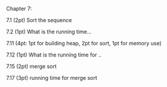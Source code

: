 Chapter 7:

7.1   (2pt) Sort the sequence

7.2 (1pt) What is the running time...

7.11 (4pt: 1pt for building heap, 2pt for sort, 1pt for memory use)

7.12  (1pt) What is the running time for ..

7.15 (2pt) merge sort

7.17 (3pt) running time for merge sort  